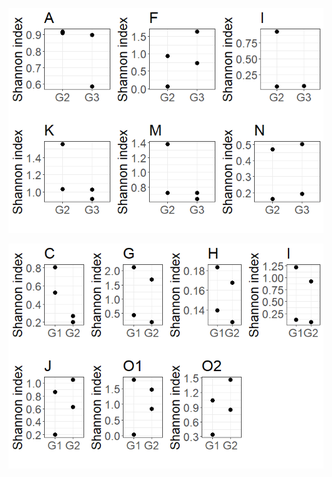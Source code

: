 ![](supplementary_files/figure-markdown_strict/g1g3-1.png)

![](supplementary_files/figure-markdown_strict/g1g2-1.png)

